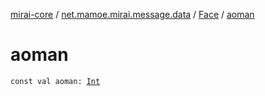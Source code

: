 [mirai-core](../../index.md) / [net.mamoe.mirai.message.data](../index.md) / [Face](index.md) / [aoman](./aoman.md)

# aoman

`const val aoman: `[`Int`](https://kotlinlang.org/api/latest/jvm/stdlib/kotlin/-int/index.html)